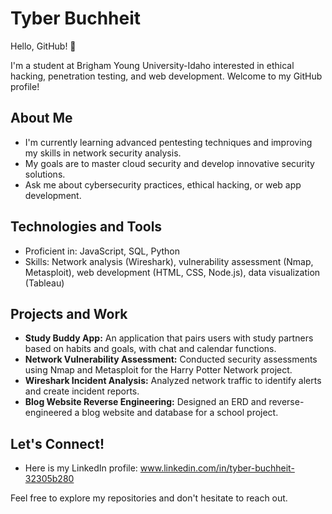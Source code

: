 # Tyber Buchheit

Hello, GitHub! 👋

I'm a student at Brigham Young University-Idaho interested in ethical hacking, penetration testing, and web development. Welcome to my GitHub profile!

## About Me

* I'm currently learning advanced pentesting techniques and improving my skills in network security analysis.
* My goals are to master cloud security and develop innovative security solutions.
* Ask me about cybersecurity practices, ethical hacking, or web app development.

## Technologies and Tools

* Proficient in: JavaScript, SQL, Python
* Skills: Network analysis (Wireshark), vulnerability assessment (Nmap, Metasploit), web development (HTML, CSS, Node.js), data visualization (Tableau)

## Projects and Work

* **Study Buddy App:** An application that pairs users with study partners based on habits and goals, with chat and calendar functions.
* **Network Vulnerability Assessment:** Conducted security assessments using Nmap and Metasploit for the Harry Potter Network project.
* **Wireshark Incident Analysis:** Analyzed network traffic to identify alerts and create incident reports.
* **Blog Website Reverse Engineering:** Designed an ERD and reverse-engineered a blog website and database for a school project.

## Let's Connect!

* Here is my LinkedIn profile: www.linkedin.com/in/tyber-buchheit-32305b280

Feel free to explore my repositories and don't hesitate to reach out.
